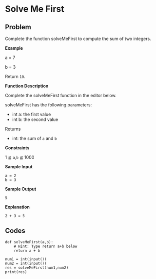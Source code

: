 # Solve Me First

## Problem

Complete the function solveMeFirst to compute the sum of two integers.

**Example**

a = 7

b = 3

Return `10`.

**Function Description**

Complete the solveMeFirst function in the editor below.

solveMeFirst has the following parameters:

- int a: the first value
- int b: the second value

Returns
- int: the sum of `a` and `b` 

**Constraints**

1 ≦ `a`,`b` ≦ 1000

**Sample Input**

```
a = 2
b = 3
```

**Sample Output**

```
5
```

**Explanation**

```
2 + 3 = 5
```

## Codes

```python3
def solveMeFirst(a,b):
	# Hint: Type return a+b below
    return a + b

num1 = int(input())
num2 = int(input())
res = solveMeFirst(num1,num2)
print(res)
```